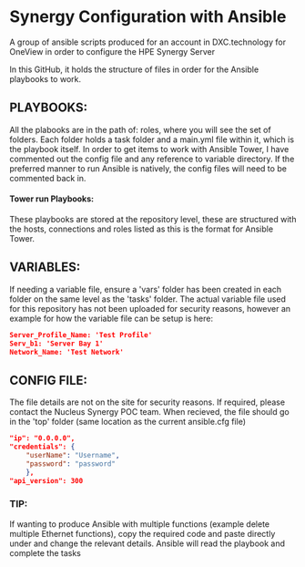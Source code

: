 # Synergy Configuration with Ansible

A group of ansible scripts produced for an account in DXC.technology for OneView in order to configure the HPE Synergy Server

In this GitHub, it holds the structure of files in order for the Ansible playbooks to work.

## PLAYBOOKS:
All the plabooks are in the path of: roles, where you will see the set of folders. Each folder holds a task folder and a main.yml file within it, which is the playbook itself. In order to get items to work with Ansible Tower, I have commented out the config file and any reference to variable directory. If the preferred manner to run Ansible is natively, the config files will need to be commented back in.

#### Tower run Playbooks:
These playbooks are stored at the repository level, these are structured with the hosts, connections and roles listed as this is the format for Ansible Tower.

## VARIABLES:
If needing a variable file, ensure a 'vars' folder has been created in each folder on the same level as the 'tasks' folder. The actual variable file used for this repository has not been uploaded for security reasons, however an example for how the variable file can be setup is here:

```json
Server_Profile_Name: 'Test Profile'
Serv_b1: 'Server Bay 1'
Network_Name: 'Test Network'
```

## CONFIG FILE:
The file details are not on the site for security reasons. If required, please contact the Nucleus Synergy POC team. When recieved, the file should go in the 'top' folder (same location as the current ansible.cfg file)
```json
"ip": "0.0.0.0",
"credentials": {
    "userName": "Username",
    "password": "password"
    },
"api_version": 300
```

### TIP:
If wanting to produce Ansible with multiple functions (example delete multiple Ethernet functions), copy the required code and paste directly under and change the relevant details. Ansible will read the playbook and complete the tasks
